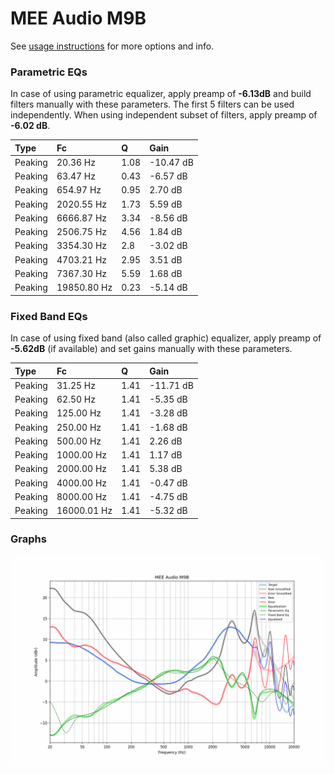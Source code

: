 # MEE Audio M9B
See [usage instructions](https://github.com/jaakkopasanen/AutoEq#usage) for more options and info.

### Parametric EQs
In case of using parametric equalizer, apply preamp of **-6.13dB** and build filters manually
with these parameters. The first 5 filters can be used independently.
When using independent subset of filters, apply preamp of **-6.02 dB**.

| Type    | Fc          |    Q | Gain      |
|:--------|:------------|:-----|:----------|
| Peaking | 20.36 Hz    | 1.08 | -10.47 dB |
| Peaking | 63.47 Hz    | 0.43 | -6.57 dB  |
| Peaking | 654.97 Hz   | 0.95 | 2.70 dB   |
| Peaking | 2020.55 Hz  | 1.73 | 5.59 dB   |
| Peaking | 6666.87 Hz  | 3.34 | -8.56 dB  |
| Peaking | 2506.75 Hz  | 4.56 | 1.84 dB   |
| Peaking | 3354.30 Hz  | 2.8  | -3.02 dB  |
| Peaking | 4703.21 Hz  | 2.95 | 3.51 dB   |
| Peaking | 7367.30 Hz  | 5.59 | 1.68 dB   |
| Peaking | 19850.80 Hz | 0.23 | -5.14 dB  |

### Fixed Band EQs
In case of using fixed band (also called graphic) equalizer, apply preamp of **-5.62dB**
(if available) and set gains manually with these parameters.

| Type    | Fc          |    Q | Gain      |
|:--------|:------------|:-----|:----------|
| Peaking | 31.25 Hz    | 1.41 | -11.71 dB |
| Peaking | 62.50 Hz    | 1.41 | -5.35 dB  |
| Peaking | 125.00 Hz   | 1.41 | -3.28 dB  |
| Peaking | 250.00 Hz   | 1.41 | -1.68 dB  |
| Peaking | 500.00 Hz   | 1.41 | 2.26 dB   |
| Peaking | 1000.00 Hz  | 1.41 | 1.17 dB   |
| Peaking | 2000.00 Hz  | 1.41 | 5.38 dB   |
| Peaking | 4000.00 Hz  | 1.41 | -0.47 dB  |
| Peaking | 8000.00 Hz  | 1.41 | -4.75 dB  |
| Peaking | 16000.01 Hz | 1.41 | -5.32 dB  |

### Graphs
![](./MEE%20Audio%20M9B.png)